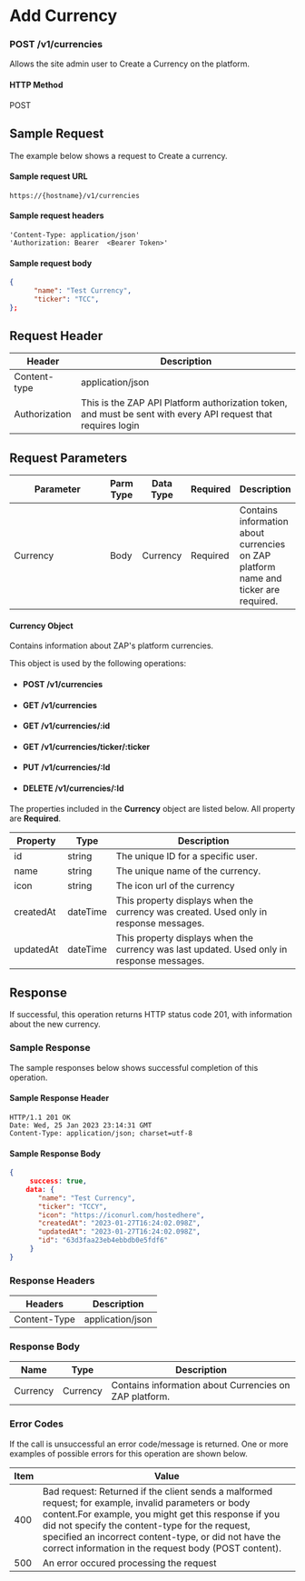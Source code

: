 # Add Currency

### POST /v1/currencies <a href="#top" id="top"></a>

Allows the site admin user to Create a Currency on the platform.

#### HTTP Method <a href="#top" id="top"></a>

POST

## Sample Request <a href="#samplerequest" id="samplerequest"></a>

The example below shows a request to Create a currency.

#### **Sample request** URL <a href="#top" id="top"></a>

```
https://{hostname}/v1/currencies
```

#### &#x20;**Sample request headers** <a href="#top" id="top"></a>

```
'Content-Type: application/json'
'Authorization: Bearer  <Bearer Token>'
```

#### &#x20;**Sample request body** <a href="#top" id="top"></a>

```json
{
      "name": "Test Currency",
      "ticker": "TCC",
};
```

## Request Header <a href="#samplerequest" id="samplerequest"></a>

| Header        | Description                                                                                                   |
| ------------- | ------------------------------------------------------------------------------------------------------------- |
| Content-type  | application/json                                                                                              |
| Authorization | This is the ZAP API Platform authorization token, and must be sent with every API request that requires login |

## Request Parameters <a href="#samplerequest" id="samplerequest"></a>

<table><thead><tr><th width="237">Parameter</th><th>Parm Type</th><th>Data Type</th><th>Required</th><th>Description</th></tr></thead><tbody><tr><td>Currency</td><td>Body</td><td>Currency</td><td>Required</td><td>Contains information about  currencies on ZAP platform name and ticker are required.</td></tr></tbody></table>

#### Currency Object

Contains information about ZAP's platform currencies.

This object is used by the following operations:

* #### POST /v1/currencies
* #### GET /v1/currencies
* #### GET /v1/currencies/:id
* #### GET /v1/currencies/ticker/:ticker
* #### PUT /v1/currencies/:Id
* #### DELETE /v1/currencies/:Id

The properties included in the **Currency** object are listed below. All property are **Required**.

| Property  | Type     | Description                                                                                |
| --------- | -------- | ------------------------------------------------------------------------------------------ |
| id        | string   | The unique ID for a specific user.                                                         |
| name      | string   | The unique name of the currency.                                                           |
| icon      | string   | The icon url of the currency                                                               |
| createdAt | dateTime | This property displays when the currency was created. Used only in response messages.      |
| updatedAt | dateTime | This property displays when the currency was last updated. Used only in response messages. |

## Response <a href="#samplerequest" id="samplerequest"></a>

If successful, this operation returns HTTP status code 201, with information about the new currency.

### Sample Response <a href="#samplerequest" id="samplerequest"></a>

The sample responses below shows successful completion of this operation.

#### **Sample** Response Header <a href="#top" id="top"></a>

```
HTTP/1.1 201 OK
Date: Wed, 25 Jan 2023 23:14:31 GMT
Content-Type: application/json; charset=utf-8
```

#### **Sample** Response Body <a href="#top" id="top"></a>

```json
{
     success: true,
    data: {
       "name": "Test Currency",
       "ticker": "TCCY",
       "icon": "https://iconurl.com/hostedhere",
       "createdAt": "2023-01-27T16:24:02.098Z",
       "updatedAt": "2023-01-27T16:24:02.098Z",
       "id": "63d3faa23eb4ebbdb0e5fdf6"
     }
}
```

### Response Headers <a href="#samplerequest" id="samplerequest"></a>

| Headers      | Description      |
| ------------ | ---------------- |
| Content-Type | application/json |

### Response Body <a href="#samplerequest" id="samplerequest"></a>

| Name     | Type     | Description                                              |
| -------- | -------- | -------------------------------------------------------- |
| Currency | Currency | Contains information about  Currencies on ZAP  platform. |

### Error Codes <a href="#samplerequest" id="samplerequest"></a>

If the call is unsuccessful an error code/message is returned. One or more examples of possible errors for this operation are shown below.

| Item | Value                                                                                                                                                                                                                                                                                                                             |
| ---- | --------------------------------------------------------------------------------------------------------------------------------------------------------------------------------------------------------------------------------------------------------------------------------------------------------------------------------- |
| 400  | Bad request: Returned if the client sends a malformed request; for example, invalid parameters or body content.For example, you might get this response if you did not specify the content-type for the request, specified an incorrect content-type, or did not have the correct information in the request body (POST content). |
| 500  | An error occured processing the request                                                                                                                                                                                                                                                                                           |

